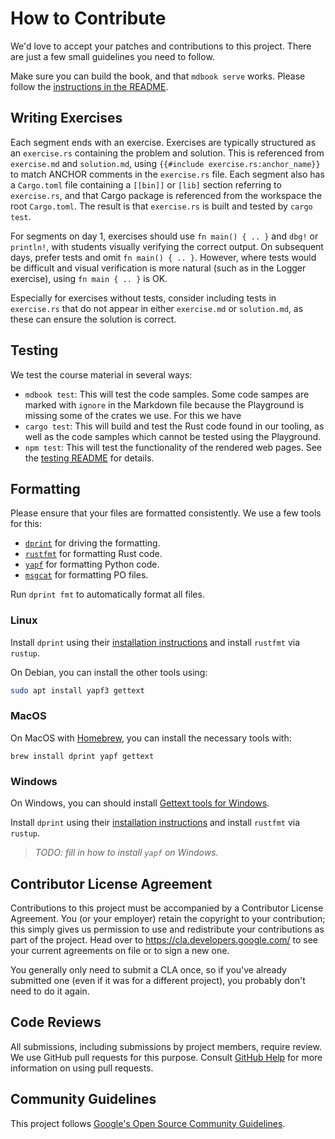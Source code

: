 # How to Contribute

We'd love to accept your patches and contributions to this project. There are
just a few small guidelines you need to follow.

Make sure you can build the book, and that `mdbook serve` works. Please follow
the [instructions in the README].

[instructions in the README]: README.md#building

## Writing Exercises

Each segment ends with an exercise. Exercises are typically structured as an
`exercise.rs` containing the problem and solution. This is referenced from
`exercise.md` and `solution.md`, using `{{#include exercise.rs:anchor_name}}` to
match ANCHOR comments in the `exercise.rs` file. Each segment also has a
`Cargo.toml` file containing a `[[bin]]` or `[lib]` section referring to
`exercise.rs`, and that Cargo package is referenced from the workspace the root
`Cargo.toml`. The result is that `exercise.rs` is built and tested by
`cargo test`.

For segments on day 1, exercises should use `fn main() { .. }` and `dbg!` or
`println!`, with students visually verifying the correct output. On subsequent
days, prefer tests and omit `fn main() { .. }`. However, where tests would be
difficult and visual verification is more natural (such as in the Logger
exercise), using `fn main { .. }` is OK.

Especially for exercises without tests, consider including tests in
`exercise.rs` that do not appear in either `exercise.md` or `solution.md`, as
these can ensure the solution is correct.

## Testing

We test the course material in several ways:

- `mdbook test`: This will test the code samples. Some code sampes are marked
  with `ignore` in the Markdown file because the Playground is missing some of
  the crates we use. For this we have
- `cargo test`: This will build and test the Rust code found in our tooling, as
  well as the code samples which cannot be tested using the Playground.
- `npm test`: This will test the functionality of the rendered web pages. See
  the [testing README](tests/README.md) for details.

## Formatting

Please ensure that your files are formatted consistently. We use a few tools for
this:

- [`dprint`] for driving the formatting.
- [`rustfmt`] for formatting Rust code.
- [`yapf`] for formatting Python code.
- [`msgcat`] for formatting PO files.

Run `dprint fmt` to automatically format all files.

### Linux

Install `dprint` using their
[installation instructions](https://dprint.dev/install/) and install `rustfmt`
via `rustup`.

On Debian, you can install the other tools using:

```sh
sudo apt install yapf3 gettext
```

### MacOS

On MacOS with [Homebrew], you can install the necessary tools with:

```shell
brew install dprint yapf gettext
```

### Windows

On Windows, you can should install [Gettext tools for Windows].

Install `dprint` using their
[installation instructions](https://dprint.dev/install/) and install `rustfmt`
via `rustup`.

> _TODO: fill in how to install `yapf` on Windows._

[`dprint`]: https://dprint.dev/
[`rustfmt`]: https://github.com/rust-lang/rustfmt
[`yapf`]: https://github.com/google/yapf
[`msgcat`]: https://www.gnu.org/software/gettext/manual/html_node/msgcat-Invocation.html
[Homebrew]: https://brew.sh/
[Gettext tools for Windows]: https://github.com/vslavik/gettext-tools-windows/releases

## Contributor License Agreement

Contributions to this project must be accompanied by a Contributor License
Agreement. You (or your employer) retain the copyright to your contribution;
this simply gives us permission to use and redistribute your contributions as
part of the project. Head over to <https://cla.developers.google.com/> to see
your current agreements on file or to sign a new one.

You generally only need to submit a CLA once, so if you've already submitted one
(even if it was for a different project), you probably don't need to do it
again.

## Code Reviews

All submissions, including submissions by project members, require review. We
use GitHub pull requests for this purpose. Consult
[GitHub Help](https://help.github.com/articles/about-pull-requests/) for more
information on using pull requests.

## Community Guidelines

This project follows
[Google's Open Source Community Guidelines](https://opensource.google/conduct/).
